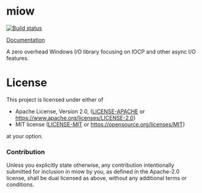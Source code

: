 # miow

[![Build status](https://ci.appveyor.com/api/projects/status/tc5lsxokjk86949l?svg=true)](https://ci.appveyor.com/project/alexcrichton/miow)

[Documentation](https://docs.rs/miow)

A zero overhead Windows I/O library focusing on IOCP and other async I/O
features.


# License

This project is licensed under either of

 * Apache License, Version 2.0, ([LICENSE-APACHE](LICENSE-APACHE) or
   https://www.apache.org/licenses/LICENSE-2.0)
 * MIT license ([LICENSE-MIT](LICENSE-MIT) or
   https://opensource.org/licenses/MIT)

at your option.

### Contribution

Unless you explicitly state otherwise, any contribution intentionally submitted
for inclusion in miow by you, as defined in the Apache-2.0 license, shall be
dual licensed as above, without any additional terms or conditions.
